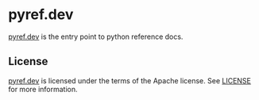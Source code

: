 # pyref.dev

[pyref.dev](https://pyref.dev) is the entry point to python reference docs.

## License

[pyref.dev](https://pyref.dev) is licensed under the terms of the Apache license. See [LICENSE](LICENSE) for more information.
